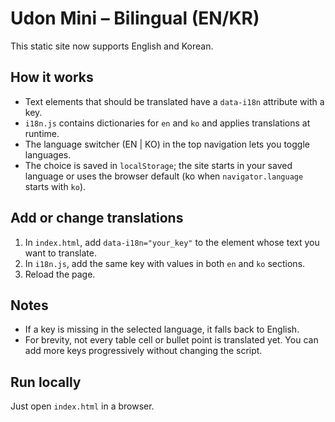 # Udon Mini – Bilingual (EN/KR)

This static site now supports English and Korean.

## How it works
- Text elements that should be translated have a `data-i18n` attribute with a key.
- `i18n.js` contains dictionaries for `en` and `ko` and applies translations at runtime.
- The language switcher (EN | KO) in the top navigation lets you toggle languages.
- The choice is saved in `localStorage`; the site starts in your saved language or uses the browser default (ko when `navigator.language` starts with `ko`).

## Add or change translations
1. In `index.html`, add `data-i18n="your_key"` to the element whose text you want to translate.
2. In `i18n.js`, add the same key with values in both `en` and `ko` sections.
3. Reload the page.

## Notes
- If a key is missing in the selected language, it falls back to English.
- For brevity, not every table cell or bullet point is translated yet. You can add more keys progressively without changing the script.

## Run locally
Just open `index.html` in a browser.
